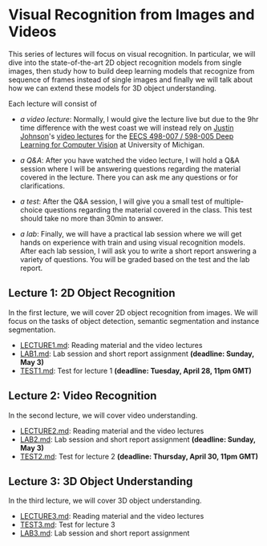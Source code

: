 # Visual Recognition from Images and Videos

This series of lectures will focus on visual recognition. In particular, we will dive into the state-of-the-art 2D object recognition models from single images, then study how to build deep learning models that recognize from sequence of frames instead of single images and finally we will talk about how we can extend these models for 3D object understanding. 

Each lecture will consist of 

* _a video lecture_: Normally, I would give the lecture live but due to the 9hr time difference with the west coast we will instead rely on [Justin Johnson](jj)'s [video lectures](umich_video) for the [EECS 498-007 / 598-005 Deep Learning for Computer Vision](umich) at University of Michigan. 

* _a Q&A_: After you have watched the video lecture, I will hold a Q&A session where I will be answering questions regarding the material covered in the lecture. There you can ask me any questions or for clarifications. 

* _a test_: After the Q&A session, I will give you a small test of multiple-choice questions regarding the material covered in the class. This test should take no more than 30min to answer.

* _a lab_: Finally, we will have a practical lab session where we will get hands on experience with train and using visual recognition models. After each lab session, I will ask you to write a short report answering a variety of questions. You will be graded based on the test and the lab report.

## Lecture 1: 2D Object Recognition

In the first lecture, we will cover 2D object recognition from images. We will focus on the tasks of object detection, semantic segmentation and instance segmentation. 

* [LECTURE1.md](LECTURE1.md): Reading material and the video lectures
* [LAB1.md](LAB1.md): Lab session and short report assignment __(deadline: Sunday, May 3)__
* [TEST1.md](TEST1.md): Test for lecture 1 __(deadline: Tuesday, April 28, 11pm GMT)__


## Lecture 2: Video Recognition

In the second lecture, we will cover video understanding.

* [LECTURE2.md](LECTURE2.md): Reading material and the video lectures
* [LAB2.md](LAB2.md): Lab session and short report assignment __(deadline: Sunday, May 3)__
* [TEST2.md](TEST2.md): Test for lecture 2 __(deadline: Thursday, April 30, 11pm GMT)__

## Lecture 3: 3D Object Understanding

In the third lecture, we will cover 3D object understanding.

* [LECTURE3.md](LECTURE3.md): Reading material and the video lectures
* [TEST3.md](TEST3.md): Test for lecture 3
* [LAB3.md](LAB3.md): Lab session and short report assignment


[jj]: https://web.eecs.umich.edu/~justincj/
[umich]: https://web.eecs.umich.edu/~justincj/teaching/eecs498/
[umich_video]: http://leccap.engin.umich.edu/leccap/site/jhygcph151x25gjj1f0
